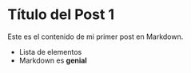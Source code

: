 # Título del Post 1

Este es el contenido de mi primer post en Markdown.

-   Lista de elementos
-   Markdown es **genial**
